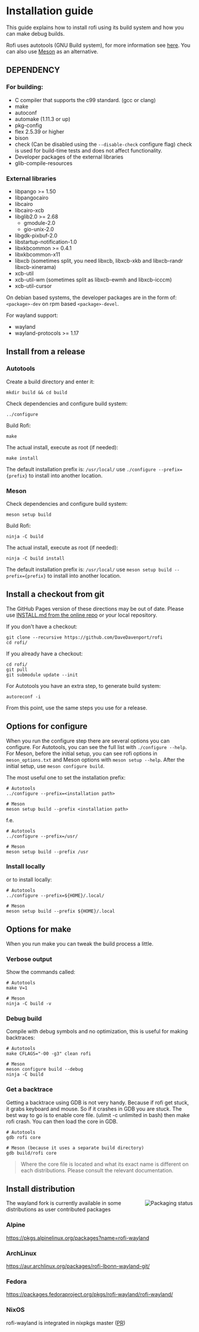 # Installation guide

This guide explains how to install rofi using its build system and how you can make debug builds.

Rofi uses autotools (GNU Build system), for more information see
[here](https://www.gnu.org/software/automake/manual/html_node/Autotools-Introduction.html).
You can also use [Meson](https://mesonbuild.com/) as an alternative.

## DEPENDENCY

### For building:

*   C compiler that supports the c99 standard. (gcc or clang)
*   make
*   autoconf
*   automake (1.11.3 or up)
*   pkg-config
*   flex 2.5.39 or higher
*   bison
*   check (Can be disabled using the `--disable-check` configure flag)
    check is used for build-time tests and does not affect functionality.
*   Developer packages of the external libraries
*   glib-compile-resources

### External libraries

*   libpango >= 1.50
*   libpangocairo
*   libcairo
*   libcairo-xcb
*   libglib2.0 >= 2.68
    *   gmodule-2.0
    *   gio-unix-2.0
*   libgdk-pixbuf-2.0
*   libstartup-notification-1.0
*   libxkbcommon >= 0.4.1
*   libxkbcommon-x11
*   libxcb (sometimes split, you need libxcb, libxcb-xkb and libxcb-randr libxcb-xinerama)
*   xcb-util
*   xcb-util-wm (sometimes split as libxcb-ewmh and libxcb-icccm)
*   xcb-util-cursor

On debian based systems, the developer packages are in the form of: `<package>-dev` on rpm based
`<package>-devel`.

For wayland support:

*   wayland
*   wayland-protocols >= 1.17

## Install from a release

### Autotools

Create a build directory and enter it:

    mkdir build && cd build

Check dependencies and configure build system:

    ../configure

Build Rofi:

    make

The actual install, execute as root (if needed):

    make install

The default installation prefix is: `/usr/local/` use `./configure --prefix={prefix}` to install into another location.

### Meson

Check dependencies and configure build system:

    meson setup build

Build Rofi:

    ninja -C build

The actual install, execute as root (if needed):

    ninja -C build install

The default installation prefix is: `/usr/local/` use `meson setup build --prefix={prefix}` to install into another location.

## Install a checkout from git

The GitHub Pages version of these directions may be out of date.  Please use
[INSTALL.md from the online repo][master-install] or your local repository.

[master-install]: https://github.com/DaveDavenport/rofi/blob/master/INSTALL.md#install-a-checkout-from-git

If you don't have a checkout:

    git clone --recursive https://github.com/DaveDavenport/rofi
    cd rofi/

If you already have a checkout:

    cd rofi/
    git pull
    git submodule update --init

For Autotools you have an extra step, to generate build system:

    autoreconf -i

From this point, use the same steps you use for a release.

## Options for configure

When you run the configure step there are several options you can configure.
For Autotools, you can see the full list with `./configure --help`.
For Meson, before the initial setup, you can see rofi options in `meson_options.txt` and Meson options with `meson setup --help`.
After the initial setup, use `meson configure build`.

The most useful one to set the installation prefix:

    # Autotools
    ../configure --prefix=<installation path>

    # Meson
    meson setup build --prefix <installation path>

f.e.

    # Autotools
    ../configure --prefix=/usr/

    # Meson
    meson setup build --prefix /usr

### Install locally

or to install locally:

    # Autotools
    ../configure --prefix=${HOME}/.local/

    # Meson
    meson setup build --prefix ${HOME}/.local

## Options for make

When you run make you can tweak the build process a little.

### Verbose output

Show the commands called:

    # Autotools
    make V=1

    # Meson
    ninja -C build -v

### Debug build

Compile with debug symbols and no optimization, this is useful for making backtraces:

    # Autotools
    make CFLAGS="-O0 -g3" clean rofi

    # Meson
    meson configure build --debug
    ninja -C build

### Get a backtrace

Getting a backtrace using GDB is not very handy. Because if rofi get stuck, it grabs keyboard and
mouse. So if it crashes in GDB you are stuck.
The best way to go is to enable core file. (ulimit -c unlimited in bash) then make rofi crash. You
can then load the core in GDB.

    # Autotools
    gdb rofi core

    # Meson (because it uses a separate build directory)
    gdb build/rofi core

> Where the core file is located and what its exact name is different on each distributions. Please consult the
> relevant documentation.

## Install distribution

<a href="https://repology.org/project/rofi-wayland/versions">
    <img src="https://repology.org/badge/vertical-allrepos/rofi-wayland.svg" alt="Packaging status" align="right">
</a>

The wayland fork is currently available in some distributions as user contributed packages

### Alpine

https://pkgs.alpinelinux.org/packages?name=rofi-wayland

### ArchLinux

https://aur.archlinux.org/packages/rofi-lbonn-wayland-git/

### Fedora

https://packages.fedoraproject.org/pkgs/rofi-wayland/rofi-wayland/

### NixOS

rofi-wayland is integrated in nixpkgs master ([PR](https://github.com/NixOS/nixpkgs/pull/150169))
